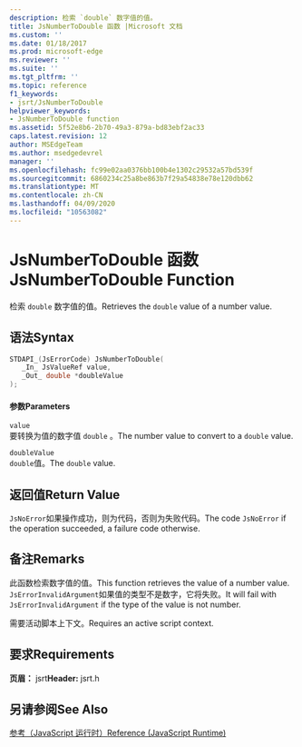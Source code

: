 ```yaml
---
description: 检索 `double` 数字值的值。
title: JsNumberToDouble 函数 |Microsoft 文档
ms.custom: ''
ms.date: 01/18/2017
ms.prod: microsoft-edge
ms.reviewer: ''
ms.suite: ''
ms.tgt_pltfrm: ''
ms.topic: reference
f1_keywords:
- jsrt/JsNumberToDouble
helpviewer_keywords:
- JsNumberToDouble function
ms.assetid: 5f52e8b6-2b70-49a3-879a-bd83ebf2ac33
caps.latest.revision: 12
author: MSEdgeTeam
ms.author: msedgedevrel
manager: ''
ms.openlocfilehash: fc99e02aa0376bb100b4e1302c29532a57bd539f
ms.sourcegitcommit: 6860234c25a8be863b7f29a54838e78e120dbb62
ms.translationtype: MT
ms.contentlocale: zh-CN
ms.lasthandoff: 04/09/2020
ms.locfileid: "10563082"
---
```

# <span data-ttu-id="57b16-103">JsNumberToDouble 函数</span><span class="sxs-lookup"><span data-stu-id="57b16-103">JsNumberToDouble Function</span></span>
<span data-ttu-id="57b16-104">检索 `double` 数字值的值。</span><span class="sxs-lookup"><span data-stu-id="57b16-104">Retrieves the `double` value of a number value.</span></span>  
  
## <span data-ttu-id="57b16-105">语法</span><span class="sxs-lookup"><span data-stu-id="57b16-105">Syntax</span></span>  
  
```cpp  
STDAPI_(JsErrorCode) JsNumberToDouble(  
   _In_ JsValueRef value,  
   _Out_ double *doubleValue  
);  
```  
  
#### <span data-ttu-id="57b16-106">参数</span><span class="sxs-lookup"><span data-stu-id="57b16-106">Parameters</span></span>  
 `value`  
 <span data-ttu-id="57b16-107">要转换为值的数字值 `double` 。</span><span class="sxs-lookup"><span data-stu-id="57b16-107">The number value to convert to a `double` value.</span></span>  
  
 `doubleValue`  
 <span data-ttu-id="57b16-108">`double`值。</span><span class="sxs-lookup"><span data-stu-id="57b16-108">The `double` value.</span></span>  
  
## <span data-ttu-id="57b16-109">返回值</span><span class="sxs-lookup"><span data-stu-id="57b16-109">Return Value</span></span>  
 <span data-ttu-id="57b16-110">`JsNoError`如果操作成功，则为代码，否则为失败代码。</span><span class="sxs-lookup"><span data-stu-id="57b16-110">The code `JsNoError` if the operation succeeded, a failure code otherwise.</span></span>  
  
## <span data-ttu-id="57b16-111">备注</span><span class="sxs-lookup"><span data-stu-id="57b16-111">Remarks</span></span>  
 <span data-ttu-id="57b16-112">此函数检索数字值的值。</span><span class="sxs-lookup"><span data-stu-id="57b16-112">This function retrieves the value of a number value.</span></span> <span data-ttu-id="57b16-113">`JsErrorInvalidArgument`如果值的类型不是数字，它将失败。</span><span class="sxs-lookup"><span data-stu-id="57b16-113">It will fail with `JsErrorInvalidArgument` if the type of the value is not number.</span></span>  
  
 <span data-ttu-id="57b16-114">需要活动脚本上下文。</span><span class="sxs-lookup"><span data-stu-id="57b16-114">Requires an active script context.</span></span>  
  
## <span data-ttu-id="57b16-115">要求</span><span class="sxs-lookup"><span data-stu-id="57b16-115">Requirements</span></span>  
 <span data-ttu-id="57b16-116">**页眉：** jsrt</span><span class="sxs-lookup"><span data-stu-id="57b16-116">**Header:** jsrt.h</span></span>  
  
## <span data-ttu-id="57b16-117">另请参阅</span><span class="sxs-lookup"><span data-stu-id="57b16-117">See Also</span></span>  
 [<span data-ttu-id="57b16-118">参考（JavaScript 运行时）</span><span class="sxs-lookup"><span data-stu-id="57b16-118">Reference (JavaScript Runtime)</span></span>](../chakra-hosting/reference-javascript-runtime.md)